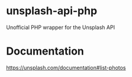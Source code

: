 # unsplash-api-php
Unofficial PHP wrapper for the Unsplash API

# Documentation 
https://unsplash.com/documentation#list-photos